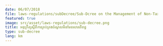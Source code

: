 ```yaml
---
date: 06/07/2018
file: laws-regulations/subDecree/Sub-Dcree on the Management of Non-Tax Revenue.pdf
featured: true
image: src/asset/laws-regulations/sub-decree.png
title: អនុក្រឹត្យស្តីពីការគ្រប់គ្រងចំណូលមិនមែនសារពើពន្ធ
type: sub-decree
lang: km
---
```

